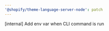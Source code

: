 ```yaml
---
'@shopify/theme-language-server-node': patch
---
```


[internal] Add env var when CLI command is run
